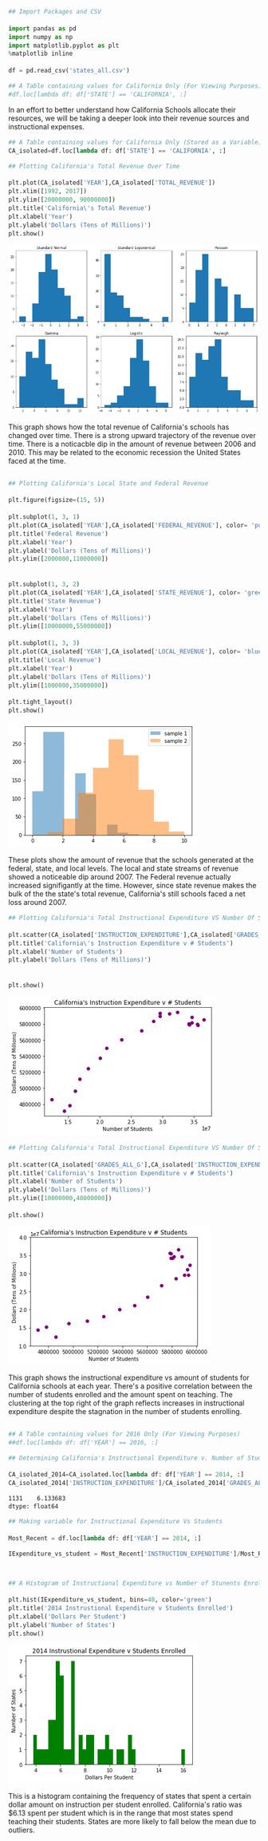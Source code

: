 

```python
## Import Packages and CSV

import pandas as pd
import numpy as np
import matplotlib.pyplot as plt
%matplotlib inline

df = pd.read_csv('states_all.csv')
```


```python
## A Table containing values for California Only (For Viewing Purposes)
#df.loc[lambda df: df['STATE'] == 'CALIFORNIA', :]
```

In an effort to better understand how California Schools allocate their resources, we will be taking a deeper look into their revenue sources and instructional expenses.




```python
## A Table containing values for California Only (Stored as a Variable)
CA_isolated=df.loc[lambda df: df['STATE'] == 'CALIFORNIA', :]
```


```python
## Plotting California's Total Revenue Over Time

plt.plot(CA_isolated['YEAR'],CA_isolated['TOTAL_REVENUE'])
plt.xlim([1992, 2017])
plt.ylim([20000000, 90000000])
plt.title('California\'s Total Revenue')
plt.xlabel('Year')
plt.ylabel('Dollars (Tens of Millions)')
plt.show()
```


![png](output_4_0.png)


This graph shows how the total revenue of California's schools has changed over time. There is a strong upward trajectory of the revenue over time. There is a noticacble dip in the amount of revenue between 2006 and 2010. This may be related to the economic recession the United States faced at the time. 


```python

```


```python
## Plotting California's Local State and Federal Revenue

plt.figure(figsize=(15, 5))

plt.subplot(1, 3, 1)
plt.plot(CA_isolated['YEAR'],CA_isolated['FEDERAL_REVENUE'], color= 'purple', label = 'line 1')
plt.title('Federal Revenue')
plt.xlabel('Year')
plt.ylabel('Dollars (Tens of Millions)')
plt.ylim([2000000,11000000])


plt.subplot(1, 3, 2)
plt.plot(CA_isolated['YEAR'],CA_isolated['STATE_REVENUE'], color= 'green', label = 'line 2')
plt.title('State Revenue')
plt.xlabel('Year')
plt.ylabel('Dollars (Tens of Millions)')
plt.ylim([10000000,55000000])

plt.subplot(1, 3, 3)
plt.plot(CA_isolated['YEAR'],CA_isolated['LOCAL_REVENUE'], color= 'blue', label = 'line 3')
plt.title('Local Revenue')
plt.xlabel('Year')
plt.ylabel('Dollars (Tens of Millions)')
plt.ylim([1000000,35000000])

plt.tight_layout()
plt.show()
```


![png](output_7_0.png)


These plots show the amount of revenue that the schools generated at the federal, state, and local levels. The local and state streams of revenue showed a noticeable dip around 2007. The Federal revenue actually increased signifigantly at the time. However, since state revenue makes the bulk of the the state's total revenue, California's still schools faced a net loss around 2007. 


```python
## Plotting California's Total Instructional Expenditure VS Number Of Students Enrolled

plt.scatter(CA_isolated['INSTRUCTION_EXPENDITURE'],CA_isolated['GRADES_ALL_G'], color= 'purple', label = 'line 1')
plt.title('California\'s Instruction Expenditure v # Students')
plt.xlabel('Number of Students')
plt.ylabel('Dollars (Tens of Millions)')


plt.show()
```


![png](output_9_0.png)





```python
## Plotting California's Total Instructional Expenditure VS Number Of Students Enrolled

plt.scatter(CA_isolated['GRADES_ALL_G'],CA_isolated['INSTRUCTION_EXPENDITURE'], color= 'purple', label = 'line 1')
plt.title('California\'s Instruction Expenditure v # Students')
plt.xlabel('Number of Students')
plt.ylabel('Dollars (Tens of Millions)')
plt.ylim([10000000,40000000])

plt.show()
```


![png](output_11_0.png)


This graph shows the instructional expenditure vs amount of students for California schools at each year. There's a positive correlation between the number of students enrolled and the amount spent on teaching. The clustering at the top right of the graph reflects increases in instructional expenditure despite the stagnation in the number of students enrolling.


```python

```


```python
## A Table containing values for 2016 Only (For Viewing Purposes)
##df.loc[lambda df: df['YEAR'] == 2016, :]
```


```python
## Determining California's Instructional Expenditure v. Number of Students Enrolled

CA_isolated_2014=CA_isolated.loc[lambda df: df['YEAR'] == 2014, :]
CA_isolated_2014['INSTRUCTION_EXPENDITURE']/CA_isolated_2014['GRADES_ALL_G']
```




    1131    6.133683
    dtype: float64




```python
## Making variable for Instructional Expenditure Vs Students

Most_Recent = df.loc[lambda df: df['YEAR'] == 2014, :]
```


```python
IExpenditure_vs_student = Most_Recent['INSTRUCTION_EXPENDITURE']/Most_Recent['GRADES_ALL_G']
```


```python

```


```python

```


```python
## A Histogram of Instructional Expenditure vs Number of Stunents Enrolled for all 50 States

plt.hist(IExpenditure_vs_student, bins=40, color='green')
plt.title('2014 Instrustional Expenditure v Students Enrolled')
plt.xlabel('Dollars Per Student')
plt.ylabel('Number of States')
plt.show()
```


![png](output_20_0.png)


This is a histogram containing the frequency of states that spent a certain dollar amount on instruction per student enrolled. California's ratio was $6.13 spent per student which is in the range that most states spend teaching their students. States are more likely to fall below the mean due to outliers.
